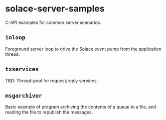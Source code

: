 # solace-server-samples
C-API examples for common server scenarios.

## `ioloop`

Foreground server loop to drive the Solace event pump from the application thread.

## `txservices`

TBD: Thread-pool for request/reply services.

## `msgarchiver`

Basic example of program archiving the contents of a queue to a file, and reading the file to republish the messages.
